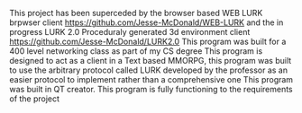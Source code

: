This project has been superceded by the browser based WEB LURK brpwser client https://github.com/Jesse-McDonald/WEB-LURK and the in progress LURK 2.0 Proceduraly generated 3d environment client https://github.com/Jesse-McDonald/LURK2.0
This program was built for a 400 level networking class as part of my CS degree
This program is designed to act as a client in a Text based MMORPG, this program was built to use the arbitrary protocol called LURK developed by the professor as an easier protocol to implement rather than a comprehensive one
This program was built in QT creator.
This program is fully functioning to the requirements of the project

